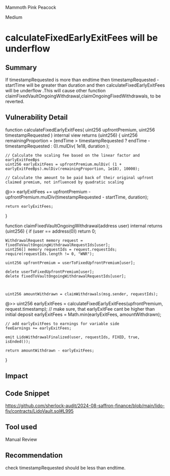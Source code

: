Mammoth Pink Peacock

Medium

# calculateFixedEarlyExitFees will be underflow

## Summary
If timestampRequested is more than endtime then timestampRequested - startTime will be greater than duration and then calculateFixedEarlyExitFees will be underflow .This will cause other function claimFixedVaultOngoingWithdrawal,claimOngoingFixedWithdrawals,  to be reverted.
## Vulnerability Detail
 function calculateFixedEarlyExitFees(
    uint256 upfrontPremium,
    uint256 timestampRequested
  ) internal view returns (uint256) {
    uint256 remainingProportion = (endTime > timestampRequested ? endTime - timestampRequested : 0).mulDiv(
      1e18,
      duration
    );

    // Calculate the scaling fee based on the linear factor and earlyExitFeeBps
    uint256 earlyExitFees = upfrontPremium.mulDiv( (1 + earlyExitFeeBps).mulDiv(remainingProportion, 1e18), 10000);

    // Calculate the amount to be paid back of their original upfront claimed premium, not influenced by quadratic scaling
 @>>   earlyExitFees += upfrontPremium - upfrontPremium.mulDiv(timestampRequested - startTime, duration);

    return earlyExitFees;
  }



  function claimFixedVaultOngoingWithdrawal(address user) internal returns (uint256) {
    if (user == address(0)) return 0;

    WithdrawalRequest memory request = fixedToVaultOngoingWithdrawalRequestIds[user];
    uint256[] memory requestIds = request.requestIds;
    require(requestIds.length != 0, "WNR");

    uint256 upfrontPremium = userToFixedUpfrontPremium[user];

    delete userToFixedUpfrontPremium[user];
    delete fixedToVaultOngoingWithdrawalRequestIds[user];

  

    uint256 amountWithdrawn = claimWithdrawals(msg.sender, requestIds);

@>>    uint256 earlyExitFees = calculateFixedEarlyExitFees(upfrontPremium, request.timestamp);
    // make sure, that earlyExitFee cant be higher than initial deposit
    earlyExitFees = Math.min(earlyExitFees, amountWithdrawn);

    // add earlyExitFees to earnings for variable side
    feeEarnings += earlyExitFees;

    emit LidoWithdrawalFinalized(user, requestIds, FIXED, true, isEnded());

    return amountWithdrawn - earlyExitFees;
  }
## Impact

## Code Snippet
https://github.com/sherlock-audit/2024-08-saffron-finance/blob/main/lido-fiv/contracts/LidoVault.sol#L995
## Tool used

Manual Review

## Recommendation
check timestampRequested should be less than endtime.